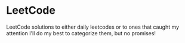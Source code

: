 # LeetCode
LeetCode solutions to either daily leetcodes or to ones that caught my attention
I'll do my best to categorize them, but no promises!

